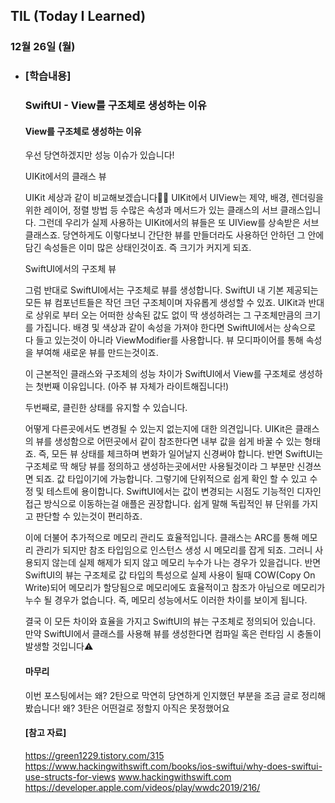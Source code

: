 ## TIL (Today I Learned)

### 12월 26일 (월)   

- ### [학습내용] 
   ### SwiftUI - View를 구조체로 생성하는 이유
   #### View를 구조체로 생성하는 이유

    우선 당연하겠지만 성능 이슈가 있습니다!   

    UIKit에서의 클래스 뷰

    UIKit 세상과 같이 비교해보겠습니다🙋🏻
    UIKit에서 UIView는 제약, 배경, 렌더링을 위한 레이어, 정렬 방법 등 수많은 속성과 메서드가 있는 클래스의 서브 클래스입니다.
    그런데 우리가 실제 사용하는 UIKit에서의 뷰들은 또 UIView를 상속받은 서브 클래스죠.
    당연하게도 이렇다보니 간단한 뷰를 만들더라도 사용하던 안하던 그 안에 담긴 속성들은 이미 많은 상태인것이죠.
    즉 크기가 커지게 되죠.

    SwiftUI에서의 구조체 뷰

    그럼 반대로 SwiftUI에서는 구조체로 뷰를 생성합니다.
    SwiftUI 내 기본 제공되는 모든 뷰 컴포넌트들은 작던 크던 구조체이며 자유롭게 생성할 수 있죠.
    UIKit과 반대로 상위로 부터 오는 어떠한 상속된 값도 없이 딱 생성하려는 그 구조체만큼의 크기를 가집니다.
    배경 및 색상과 같이 속성을 가져야 한다면 SwiftUI에서는 상속으로 다 들고 있는것이 아니라 ViewModifier를 사용합니다.
    뷰 모디파이어를 통해 속성을 부여해 새로운 뷰를 만드는것이죠.

    이 근본적인 클래스와 구조체의 성능 차이가 SwiftUI에서 View를 구조체로 생성하는 첫번째 이유입니다.
    (아주 뷰 자체가 라이트해집니다!)

    두번째로, 클린한 상태를 유지할 수 있습니다.

    어떻게 다른곳에서도 변경될 수 있는지 없는지에 대한 의견입니다.
    UIKit은 클래스의 뷰를 생성함으로 어떤곳에서 같이 참조한다면 내부 값을 쉽게 바꿀 수 있는 형태죠.
    즉, 모든 뷰 상태를 체크하며 변화가 일어날지 신경써야 합니다.
    반면 SwiftUI는 구조체로 딱 해당 뷰를 정의하고 생성하는곳에서만 사용될것이라 그 부분만 신경쓰면 되죠.
    값 타입이기에 가능합니다.
    그렇기에 단위적으로 쉽게 확인 할 수 있고 수정 및 테스트에 용이합니다.
    SwiftUI에서는 값이 변경되는 시점도 기능적인 디자인 접근 방식으로 이동하는걸 애플은 권장합니다.
    쉽게 말해 독립적인 뷰 단위를 가지고 판단할 수 있는것이 편리하죠.

    이에 더불어 추가적으로 메모리 관리도 효율적입니다.
    클래스는 ARC를 통해 메모리 관리가 되지만 참조 타입임으로 인스턴스 생성 시 메모리를 잡게 되죠.
    그러니 사용되지 않는데 실제 해제가 되지 않고 메모리 누수가 나는 경우가 있을겁니다.
    반면 SwiftUI의 뷰는 구조체로 값 타입의 특성으로 실제 사용이 될때 COW(Copy On Write)되어 메모리가 할당됨으로 메모리에도 효율적이고 참조가 아님으로 메모리가 누수 될 경우가 없습니다.
    즉, 메모리 성능에서도 이러한 차이를 보이게 됩니다.

    결국 이 모든 차이와 효율을 가지고 SwiftUI의 뷰는 구조체로 정의되어 있습니다.
    만약 SwiftUI에서 클래스를 사용해 뷰를 생성한다면 컴파일 혹은 런타임 시 충돌이 발생할 것입니다⚠️

    #### 마무리

    이번 포스팅에서는 왜? 2탄으로 막연히 당연하게 인지했던 부분을 조금 글로 정리해봤습니다!
    왜? 3탄은 어떤걸로 정할지 아직은 못정했어요

    #### [참고 자료]
    https://green1229.tistory.com/315
    https://www.hackingwithswift.com/books/ios-swiftui/why-does-swiftui-use-structs-for-views
    www.hackingwithswift.com
    https://developer.apple.com/videos/play/wwdc2019/216/
